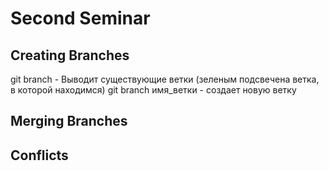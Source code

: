 # Second Seminar


## Creating Branches 
git branch - Выводит существующие ветки (зеленым подсвечена ветка, в которой находимся)
git branch имя_ветки - создает новую ветку

## Merging Branches 


## Conflicts